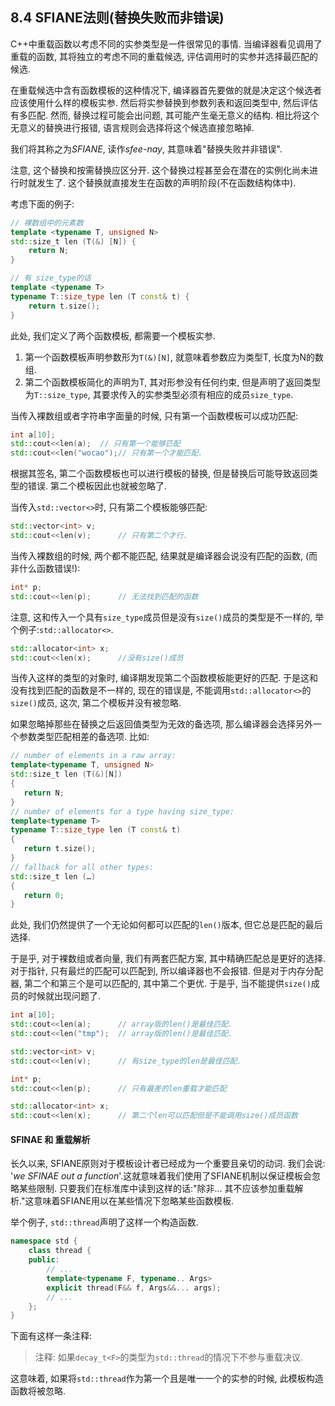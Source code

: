 ## 8.4 **SFIANE**法则(替换失败而非错误)

C++中重载函数以考虑不同的实参类型是一件很常见的事情. 当编译器看见调用了重载的函数, 其将独立的考虑不同的重载候选, 评估调用时的实参并选择最匹配的候选.

在重载候选中含有函数模板的这种情况下, 编译器首先要做的就是决定这个候选者应该使用什么样的模板实参. 然后将实参替换到参数列表和返回类型中, 然后评估有多匹配. 然而, 替换过程可能会出问题, 其可能产生毫无意义的结构. 相比将这个无意义的替换进行报错, 语言规则会选择将这个候选直接忽略掉.

我们将其称之为*SFIANE*, 读作*sfee-nay*, 其意味着"替换失败并非错误".

注意, 这个替换和按需替换应区分开. 这个替换过程甚至会在潜在的实例化尚未进行时就发生了. 这个替换就直接发生在函数的声明阶段(不在函数结构体中).

考虑下面的例子:

```cpp
// 裸数组中的元素数
template <typename T, unsigned N>
std::size_t len (T(&) [N]) {
    return N;
}

// 有 size_type的话
template <typename T>
typename T::size_type len (T const& t) {
    return t.size();
}
```

 此处, 我们定义了两个函数模板, 都需要一个模板实参.

1. 第一个函数模板声明参数形为`T(&)[N]`, 就意味着参数应为类型T, 长度为N的数组.
2. 第二个函数模板简化的声明为T, 其对形参没有任何约束, 但是声明了返回类型为`T::size_type`, 其要求传入的实参类型必须有相应的成员`size_type`.

当传入裸数组或者字符串字面量的时候, 只有第一个函数模板可以成功匹配:

```cpp
int a[10];
std::cout<<len(a);	// 只有第一个能够匹配
std::cout<<len("wocao");// 只有第一个才能匹配.
```

根据其签名, 第二个函数模板也可以进行模板的替换, 但是替换后可能导致返回类型的错误. 第二个模板因此也就被忽略了.

当传入`std::vector<>`时, 只有第二个模板能够匹配:

```cpp
std::vector<int> v;
std::cout<<len(v);		// 只有第二个才行.
```

当传入裸数组的时候, 两个都不能匹配, 结果就是编译器会说没有匹配的函数, (而非什么函数错误!):

```cpp
int* p;
std::cout<<len(p);		// 无法找到匹配的函数
```

注意, 这和传入一个具有`size_type`成员但是没有`size()`成员的类型是不一样的, 举个例子:`std::allocator<>`.

```cpp
std::allocator<int> x;
std::cout<<len(x);		//没有size()成员
```

当传入这样的类型的对象时, 编译期发现第二个函数模板能更好的匹配. 于是这和没有找到匹配的函数是不一样的, 现在的错误是, 不能调用`std::allocator<>`的`size()`成员, 这次, 第二个模板并没有被忽略.

如果忽略掉那些在替换之后返回值类型为无效的备选项, 那么编译器会选择另外一个参数类型匹配相差的备选项. 比如:

 ```cpp
 // number of elements in a raw array:
 template<typename T, unsigned N>
 std::size_t len (T(&)[N])
 {
 	return N;
 }
 // number of elements for a type having size_type:
 template<typename T>
 typename T::size_type len (T const& t)
 {
 	return t.size();
 }
 // fallback for all other types:
 std::size_t len (…)
 {
 	return 0;
 }
 ```

此处, 我们仍然提供了一个无论如何都可以匹配的`len()`版本, 但它总是匹配的最后选择. 

于是乎, 对于裸数组或者向量, 我们有两套匹配方案, 其中精确匹配总是更好的选择. 对于指针, 只有最烂的匹配可以匹配到, 所以编译器也不会报错. 但是对于内存分配器, 第二个和第三个是可以匹配的, 其中第二个更优. 于是乎, 当不能提供`size()`成员的时候就出现问题了.

```c++
int a[10];
std::cout<<len(a);		// array版的len()是最佳匹配.
std::cout<<len("tmp");	// array版的len()是最佳匹配.

std::vector<int> v;
std::cout<<len(v);		// 有size_type的len是最佳匹配.

int* p;
std::cout<<len(p);		// 只有最差的len重载才能匹配

std::allocator<int> x;
std::cout<<len(x);		// 第二个len可以匹配但是不能调用size()成员函数
```



#### SFINAE 和 重载解析

长久以来, SFIANE原则对于模板设计者已经成为一个重要且亲切的动词. 我们会说: '*we SFINAE out a function*'.这就意味着我们使用了SFIANE机制以保证模板会忽略某些限制. 只要我们在标准库中读到这样的话:"除非... 其不应该参加重载解析."这意味着SFIANE用以在某些情况下忽略某些函数模板.

举个例子, `std::thread`声明了这样一个构造函数.

```cpp
namespace std {
    class thread {
	public:
        // ...
        template<typename F, typename.. Args>
        explicit thread(F&& f, Args&&... args);
        // ...
    };
}
```

下面有这样一条注释:

> 注释: 如果`decay_t<F>`的类型为`std::thread`的情况下不参与重载决议.

这意味着, 如果将`std::thread`作为第一个且是唯一一个的实参的时候, 此模板构造函数将被忽略. 
